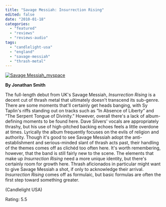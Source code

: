 ```yaml
---
title: "Savage Messiah: Insurrection Rising"
edited: false
date: "2010-01-18"
categories:
  - "featured"
  - "reviews"
  - "reviews-audio"
tags:
  - "candlelight-usa"
  - "england"
  - "savage-messiah"
  - "thrash-metal"
---
```


[![Savage Messiah_myspace](http://www.hellbound.ca/wp-content/uploads/2010/01/Savage-Messiah_myspace-300x300.jpg "Savage Messiah_myspace")](http://www.hellbound.ca/wp-content/uploads/2010/01/Savage-Messiah_myspace.JPG)

**By Jonathan Smith**

The full-length debut from UK's Savage Messiah, _Insurrection Rising_ is a decent cut of thrash metal that ultimately doesn't transcend its sub-genre. There are some moments that'll certainly get heads banging, with Sy Taplin's riffs standing out on tracks such as “In Absence of Liberty” and “The Serpent Tongue of Divinity.” However, overall there's a lack of album-defining moments to be found here. Dave Silvers' vocals are appropriately thrashy, but his use of high-pitched backing echoes feels a little overdone at times. Lyrically the album frequently focuses on the evils of religion and authority. Though it's good to see Savage Messiah adopt the anti-establishment and serious-minded slant of thrash acts past, their handling of the themes comes off as clichéd too often here. It's worth remembering, however, that the band is still fairly new to the scene. The elements that make up _Insurrection Rising_ need a more unique identity, but there's certainly room for growth here. Thrash aficionados in particular might want to give Savage Messiah a shot, if only to acknowledge their arrival. _Insurrection Rising_ comes off as formulaic, but basic formulas are often the first step toward something greater.

(Candlelight USA)

Rating: 5.5
